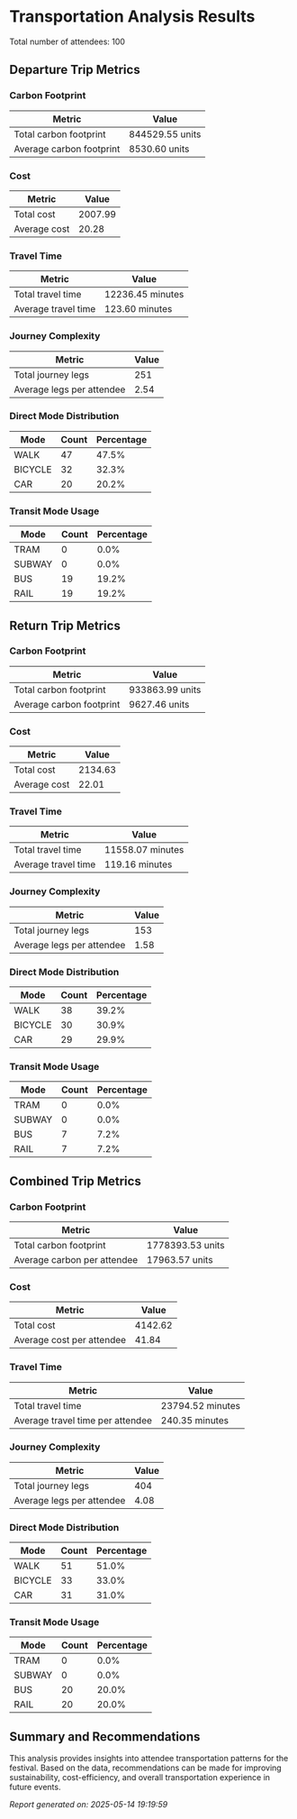 # Transportation Analysis Results

Total number of attendees: 100

## Departure Trip Metrics

### Carbon Footprint

| Metric | Value |
|--------|-------|
| Total carbon footprint | 844529.55 units |
| Average carbon footprint | 8530.60 units |

### Cost

| Metric | Value |
|--------|-------|
| Total cost | 2007.99 |
| Average cost | 20.28 |

### Travel Time

| Metric | Value |
|--------|-------|
| Total travel time | 12236.45 minutes |
| Average travel time | 123.60 minutes |

### Journey Complexity

| Metric | Value |
|--------|-------|
| Total journey legs | 251 |
| Average legs per attendee | 2.54 |

### Direct Mode Distribution

| Mode | Count | Percentage |
|------|-------|------------|
| WALK | 47 | 47.5% |
| BICYCLE | 32 | 32.3% |
| CAR | 20 | 20.2% |

### Transit Mode Usage

| Mode | Count | Percentage |
|------|-------|------------|
| TRAM | 0 | 0.0% |
| SUBWAY | 0 | 0.0% |
| BUS | 19 | 19.2% |
| RAIL | 19 | 19.2% |

## Return Trip Metrics

### Carbon Footprint

| Metric | Value |
|--------|-------|
| Total carbon footprint | 933863.99 units |
| Average carbon footprint | 9627.46 units |

### Cost

| Metric | Value |
|--------|-------|
| Total cost | 2134.63 |
| Average cost | 22.01 |

### Travel Time

| Metric | Value |
|--------|-------|
| Total travel time | 11558.07 minutes |
| Average travel time | 119.16 minutes |

### Journey Complexity

| Metric | Value |
|--------|-------|
| Total journey legs | 153 |
| Average legs per attendee | 1.58 |

### Direct Mode Distribution

| Mode | Count | Percentage |
|------|-------|------------|
| WALK | 38 | 39.2% |
| BICYCLE | 30 | 30.9% |
| CAR | 29 | 29.9% |

### Transit Mode Usage

| Mode | Count | Percentage |
|------|-------|------------|
| TRAM | 0 | 0.0% |
| SUBWAY | 0 | 0.0% |
| BUS | 7 | 7.2% |
| RAIL | 7 | 7.2% |

## Combined Trip Metrics

### Carbon Footprint

| Metric | Value |
|--------|-------|
| Total carbon footprint | 1778393.53 units |
| Average carbon per attendee | 17963.57 units |

### Cost

| Metric | Value |
|--------|-------|
| Total cost | 4142.62 |
| Average cost per attendee | 41.84 |

### Travel Time

| Metric | Value |
|--------|-------|
| Total travel time | 23794.52 minutes |
| Average travel time per attendee | 240.35 minutes |

### Journey Complexity

| Metric | Value |
|--------|-------|
| Total journey legs | 404 |
| Average legs per attendee | 4.08 |

### Direct Mode Distribution

| Mode | Count | Percentage |
|------|-------|------------|
| WALK | 51 | 51.0% |
| BICYCLE | 33 | 33.0% |
| CAR | 31 | 31.0% |

### Transit Mode Usage

| Mode | Count | Percentage |
|------|-------|------------|
| TRAM | 0 | 0.0% |
| SUBWAY | 0 | 0.0% |
| BUS | 20 | 20.0% |
| RAIL | 20 | 20.0% |

## Summary and Recommendations

This analysis provides insights into attendee transportation patterns for the festival. Based on the data, recommendations can be made for improving sustainability, cost-efficiency, and overall transportation experience in future events.

*Report generated on: 2025-05-14 19:19:59*
